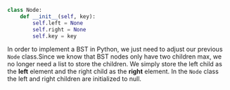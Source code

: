 <!--code steps-->
<!--implement a BST-->

```Python
class Node:
    def __init__(self, key):
        self.left = None
        self.right = None
        self.key = key
```

In order to implement a BST in Python, we just need to adjust our previous `Node` class.Since we know that BST nodes only have two children max, we no longer need a list to store the children. We simply store the left child as the **left** element and the right child as the **right** element. In the `Node` class the left and right children are initialized to null.